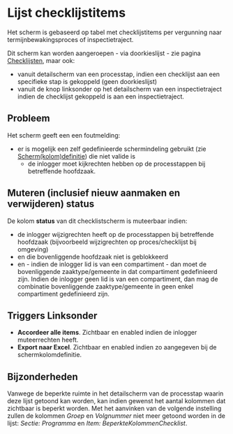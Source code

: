 # Lijst checklijstitems

Het scherm is gebaseerd op tabel met checklijstitems per vergunning naar termijnbewakingsproces of inspectietraject.

Dit scherm kan worden aangeroepen - via doorkieslijst - zie pagina [Checklijsten](/docs/probleemoplossing/module_overstijgende_schermen/checklijsten.md), maar ook:

- vanuit detailscherm van een processtap, indien een checklijst aan een specifieke stap is gekoppeld (geen doorkieslijst)
- vanuit de knop linksonder op het detailscherm van een inspectietraject indien de checklijst gekoppeld is aan een inspectietraject.

## Probleem

Het scherm geeft een een foutmelding:

- er is mogelijk een zelf gedefinieerde schermindeling gebruikt (zie [Scherm(kolom)definitie](/docs/instellen_inrichten/schermdefinitie.md)) die niet valide is
  - de inlogger moet kijkrechten hebben op de processtappen bij betreffende hoofdzaak.

## Muteren (inclusief nieuw aanmaken en verwijderen) status

De kolom **status** van dit checklistscherm is muteerbaar indien:

- de inlogger wijzigrechten heeft op de processtappen bij betreffende hoofdzaak (bijvoorbeeld wijzigrechten op proces/checklijst bij omgeving)
- en die bovenliggende hoofdzaak niet is geblokkeerd
- en - indien de inlogger lid is van een compartiment - dan moet de bovenliggende zaaktype/gemeente in dat compartiment gedefinieerd zijn. Indien de inlogger geen lid is van een compartiment, dan mag de combinatie bovenliggende zaaktype/gemeente in geen enkel compartiment gedefinieerd zijn.

## Triggers Linksonder

- **Accordeer alle items**. Zichtbaar en enabled indien de inlogger muteerrechten heeft.
- **Export naar Excel**. Zichtbaar en enabled indien zo aangegeven bij de schermkolomdefinitie.

## Bijzonderheden

Vanwege de beperkte ruimte in het detailscherm van de processtap waarin deze lijst getoond kan worden, kan indien gewenst het aantal kolommen dat zichtbaar is beperkt worden. Met het aanvinken van de volgende instelling zullen de kolommen _Groep_ en _Volgnummer_ niet meer getoond worden in de lijst: _Sectie: Programma_ en _Item: BeperkteKolommenChecklist_.
